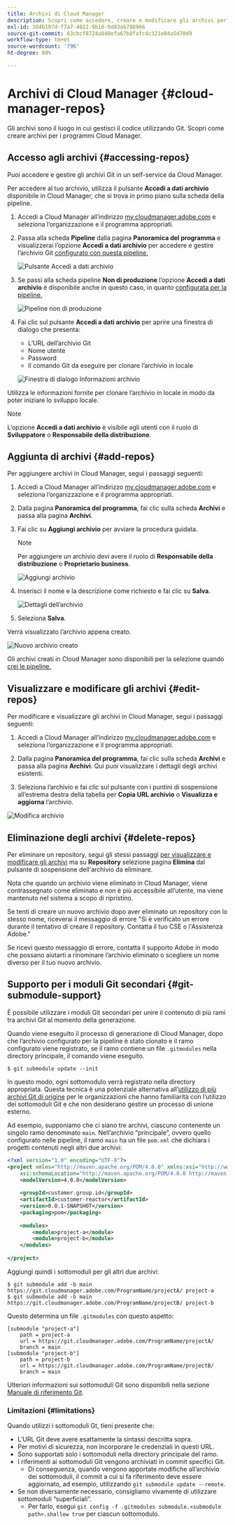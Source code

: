 ```yaml
---
title: Archivi di Cloud Manager
description: Scopri come accedere, creare e modificare gli archivi per i programmi Cloud Manager.
exl-id: 384b197d-f7a7-4022-9b16-9d83ab788966
source-git-commit: 63cbcf8724a840efa67b8fafc4c321e04a5d70d9
workflow-type: tm+mt
source-wordcount: '796'
ht-degree: 80%

---
```



# Archivi di Cloud Manager {#cloud-manager-repos}

Gli archivi sono il luogo in cui gestisci il codice utilizzando Git. Scopri come creare archivi per i programmi Cloud Manager.

## Accesso agli archivi {#accessing-repos}

Puoi accedere e gestire gli archivi Git in un self-service da Cloud Manager.

Per accedere al tuo archivio, utilizza il pulsante **Accedi a dati archivio** disponibile in Cloud Manager, che si trova in primo piano sulla scheda della pipeline.

1. Accedi a Cloud Manager all’indirizzo [my.cloudmanager.adobe.com](https://my.cloudmanager.adobe.com) e seleziona l’organizzazione e il programma appropriati.

1. Passa alla scheda **Pipeline** dalla pagina **Panoramica del programma** e visualizzerai l’opzione **Accedi a dati archivio** per accedere e gestire l’archivio Git [configurato con questa pipeline.](/help/using/production-pipelines.md)

   ![Pulsante Accedi a dati archivio](/help/assets/access-repo1.png)

1. Se passi alla scheda pipeline **Non di produzione** l’opzione **Accedi a dati archivio** è disponibile anche in questo caso, in quanto [configurata per la pipeline.](/help/using/non-production-pipelines.md)

   ![Pipeline non di produzione](/help/assets/access-repo-nonprod.png)

1. Fai clic sul pulsante **Accedi a dati archivio** per aprire una finestra di dialogo che presenta:

   * L’URL dell’archivio Git
   * Nome utente
   * Password
   * Il comando Git da eseguire per clonare l’archivio in locale

   ![Finestra di dialogo Informazioni archivio](/help/assets/access-repo-create.png)

Utilizza le informazioni fornite per clonare l’archivio in locale in modo da poter iniziare lo sviluppo locale.

>[!NOTE]
>
>L’opzione **Accedi a dati archivio** è visibile agli utenti con il ruolo di **Sviluppatore** o **Responsabile della distribuzione**.

## Aggiunta di archivi {#add-repos}

Per aggiungere archivi in Cloud Manager, segui i passaggi seguenti:

1. Accedi a Cloud Manager all’indirizzo [my.cloudmanager.adobe.com](https://my.cloudmanager.adobe.com) e seleziona l’organizzazione e il programma appropriati.

1. Dalla pagina **Panoramica del programma**, fai clic sulla scheda **Archivi** e passa alla pagina **Archivi**.

1. Fai clic su **Aggiungi archivio** per avviare la procedura guidata.

   >[!NOTE]
   >
   >Per aggiungere un archivio devi avere il ruolo di **Responsabile della distribuzione** o **Proprietario business**.

   ![Aggiungi archivio](/help/assets/create-repo2.png)

1. Inserisci il nome e la descrizione come richiesto e fai clic su **Salva**.

   ![Dettagli dell’archivio](/help/assets/repo-1.png)

1. Seleziona **Salva**.

Verrà visualizzato l’archivio appena creato.

![Nuovo archivio creato](/help/assets/create-repo3.png)

Gli archivi creati in Cloud Manager sono disponibili per la selezione quando [crei le pipeline.](/help/overview/ci-cd-pipelines.md)

## Visualizzare e modificare gli archivi {#edit-repos}

Per modificare e visualizzare gli archivi in Cloud Manager, segui i passaggi seguenti:

1. Accedi a Cloud Manager all’indirizzo [my.cloudmanager.adobe.com](https://my.cloudmanager.adobe.com) e seleziona l’organizzazione e il programma appropriati.

1. Dalla pagina **Panoramica del programma**, fai clic sulla scheda **Archivi** e passa alla pagina **Archivi**. Qui puoi visualizzare i dettagli degli archivi esistenti.

1. Seleziona l’archivio e fai clic sul pulsante con i puntini di sospensione all’estrema destra della tabella per **Copia URL archivio** o **Visualizza e aggiorna** l’archivio.

![Modifica archivio](/help/assets/create-repo3.png)

## Eliminazione degli archivi {#delete-repos}

Per eliminare un repository, segui gli stessi passaggi [per visualizzare e modificare gli archivi](#edit-repos) ma su **Repository** selezione pagina **Elimina** dal pulsante di sospensione dell&#39;archivio da eliminare.

Nota che quando un archivio viene eliminato in Cloud Manager, viene contrassegnato come eliminato e non è più accessibile all’utente, ma viene mantenuto nel sistema a scopo di ripristino.

Se tenti di creare un nuovo archivio dopo aver eliminato un repository con lo stesso nome, riceverai il messaggio di errore &quot;Si è verificato un errore durante il tentativo di creare il repository. Contatta il tuo CSE o l&#39;Assistenza Adobe.&quot;

Se ricevi questo messaggio di errore, contatta il supporto Adobe in modo che possano aiutarti a rinominare l’archivio eliminato o scegliere un nome diverso per il tuo nuovo archivio.

## Supporto per i moduli Git secondari {#git-submodule-support}

È possibile utilizzare i moduli Git secondari per unire il contenuto di più rami tra archivi Git al momento della generazione.

Quando viene eseguito il processo di generazione di Cloud Manager, dopo che l’archivio configurato per la pipeline è stato clonato e il ramo configurato viene registrato, se il ramo contiene un file `.gitmodules` nella directory principale, il comando viene eseguito.

```
$ git submodule update --init
```

In questo modo, ogni sottomodulo verrà registrato nella directory appropriata. Questa tecnica è una potenziale alternativa all’[utilizzo di più archivi Git di origine](/help/managing-code/multiple-git-repos.md) per le organizzazioni che hanno familiarità con l’utilizzo dei sottomoduli Git e che non desiderano gestire un processo di unione esterno.

Ad esempio, supponiamo che ci siano tre archivi, ciascuno contenente un singolo ramo denominato `main`. Nell’archivio “principale”, ovvero quello configurato nelle pipeline, il ramo `main` ha un file `pom.xml` che dichiara i progetti contenuti negli altri due archivi:

```xml
<?xml version="1.0" encoding="UTF-8"?>
<project xmlns="http://maven.apache.org/POM/4.0.0" xmlns:xsi="http://www.w3.org/2001/XMLSchema-instance"
    xsi:schemaLocation="http://maven.apache.org/POM/4.0.0 http://maven.apache.org/maven-v4_0_0.xsd">
    <modelVersion>4.0.0</modelVersion>
   
    <groupId>customer.group.id</groupId>
    <artifactId>customer-reactor</artifactId>
    <version>0.0.1-SNAPSHOT</version>
    <packaging>pom</packaging>
   
    <modules>
        <module>project-a</module>
        <module>project-b</module>
    </modules>
   
</project>
```

Aggiungi quindi i sottomoduli per gli altri due archivi:

```shell
$ git submodule add -b main https://git.cloudmanager.adobe.com/ProgramName/projectA/ project-a
$ git submodule add -b main https://git.cloudmanager.adobe.com/ProgramName/projectB/ project-b
```

Questo determina un file `.gitmodules` con questo aspetto:

```text
[submodule "project-a"]
    path = project-a
    url = https://git.cloudmanager.adobe.com/ProgramName/projectA/
    branch = main
[submodule "project-b"]
    path = project-b
    url = https://git.cloudmanager.adobe.com/ProgramName/projectB/
    branch = main
```

Ulteriori informazioni sui sottomoduli Git sono disponibili nella sezione [Manuale di riferimento Git](https://git-scm.com/book/en/v2/Git-Tools-Submodules).

### Limitazioni  {#limitations}

Quando utilizzi i sottomoduli Gt, tieni presente che:

* L’URL Git deve avere esattamente la sintassi descritta sopra.
* Per motivi di sicurezza, non incorporare le credenziali in questi URL.
* Sono supportati solo i sottomoduli nella directory principale del ramo.
* I riferimenti ai sottomoduli Git vengono archiviati in commit specifici Git.
   * Di conseguenza, quando vengono apportate modifiche all’archivio dei sottomoduli, il commit a cui si fa riferimento deve essere aggiornato, ad esempio, utilizzando `git submodule update --remote`.
* Se non diversamente necessario, consigliamo vivamente di utilizzare sottomoduli “superficiali”.
   * Per farlo, esegui `git config -f .gitmodules submodule.<submodule path>.shallow true` per ciascun sottomodulo.
